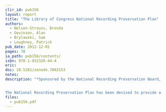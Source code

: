 ```yaml
---
clir_id: pub156
layout: report
title: "The Library of Congress National Recording Preservation Plan"
authors: 
  - Nelson-Strauss, Brenda
  - Gevinson, Alan
  - Brylawski, Sam
  - Loughney, Patrick
pub_date: 2012-12-01
pages: 78
ia_path: pub156/contents/
isbn: 978-1-932326-44-4
eric: 
doi: 10.5281/zenodo.7802153
notes: 
description: "*Sponsored by the National Recording Preservation Board, Library of Congress. This plan was written by Brenda Nelson-Strauss, Alan Gevinson, and Sam Brylawski, under the direction of Patrick Loughney.*


The National Recording Preservation Plan has been devised to provide a blueprint to “implement a comprehensive national sound recording preservation program,” as mandated in the National Recording Preservation Act of 2000. Congress specified that the program established by the Librarian of Congress under this legislation “shall … increase accessibility of sound recordings for educational purposes.” Preserved recordings can benefit the public only if they are made available for listening. Technological, institutional, and legal impediments to broadened access create daunting challenges for the national preservation effort. This plan identifies the audio field’s most important preservation and access problems and offers recommendations for surmounting them."
files:
  - pub156.pdf
---
```

